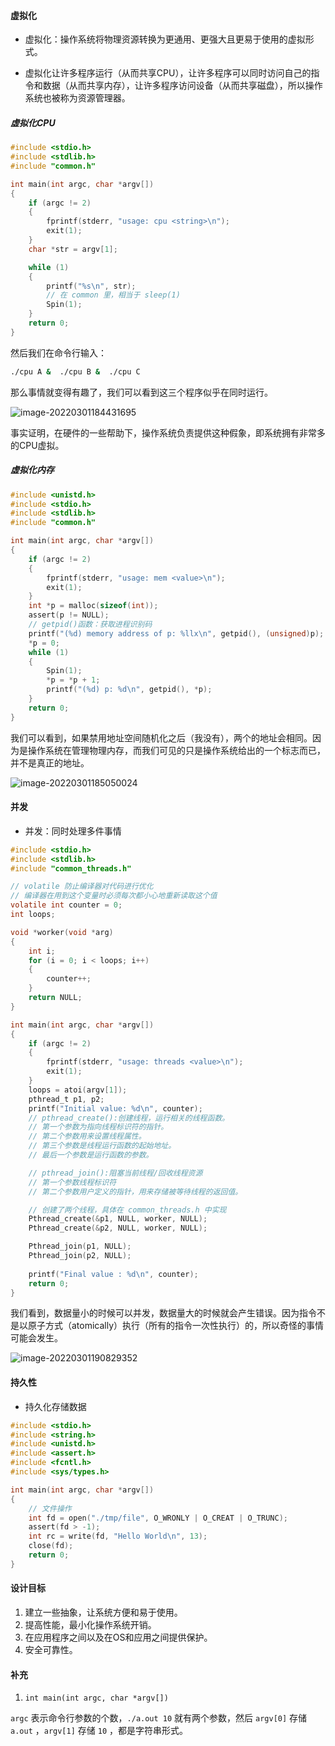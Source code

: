 #### 虚拟化

- 虚拟化：操作系统将物理资源转换为更通用、更强大且更易于使用的虚拟形式。

- 虚拟化让许多程序运行（从而共享CPU），让许多程序可以同时访问自己的指令和数据（从而共享内存），让许多程序访问设备（从而共享磁盘），所以操作系统也被称为资源管理器。

##### 虚拟化CPU

```c
#include <stdio.h>
#include <stdlib.h>
#include "common.h"

int main(int argc, char *argv[])
{
    if (argc != 2)
    {
        fprintf(stderr, "usage: cpu <string>\n");
        exit(1);
    }
    char *str = argv[1];

    while (1)
    {
        printf("%s\n", str);
        // 在 common 里，相当于 sleep(1)
        Spin(1);
    }
    return 0;
}

```

然后我们在命令行输入：

```bash
./cpu A &  ./cpu B &  ./cpu C
```

那么事情就变得有趣了，我们可以看到这三个程序似乎在同时运行。

![image-20220301184431695](https://gitee.com/ceyewan/pic/raw/master/images/image-20220301184431695.png)

事实证明，在硬件的一些帮助下，操作系统负责提供这种假象，即系统拥有非常多的CPU虚拟。

##### 虚拟化内存

```c
#include <unistd.h>
#include <stdio.h>
#include <stdlib.h>
#include "common.h"

int main(int argc, char *argv[])
{
    if (argc != 2)
    {
        fprintf(stderr, "usage: mem <value>\n");
        exit(1);
    }
    int *p = malloc(sizeof(int));
    assert(p != NULL);
    // getpid()函数：获取进程识别码
    printf("(%d) memory address of p: %llx\n", getpid(), (unsigned)p);
    *p = 0;                                                   
    while (1)
    {
        Spin(1);
        *p = *p + 1;
        printf("(%d) p: %d\n", getpid(), *p);
    }
    return 0;
}
```

我们可以看到，如果禁用地址空间随机化之后（我没有），两个的地址会相同。因为是操作系统在管理物理内存，而我们可见的只是操作系统给出的一个标志而已，并不是真正的地址。

![image-20220301185050024](https://gitee.com/ceyewan/pic/raw/master/images/image-20220301185050024.png)

#### 并发

- 并发：同时处理多件事情

```c
#include <stdio.h>
#include <stdlib.h>
#include "common_threads.h"

// volatile 防止编译器对代码进行优化
// 编译器在用到这个变量时必须每次都小心地重新读取这个值
volatile int counter = 0;
int loops;

void *worker(void *arg)
{
    int i;
    for (i = 0; i < loops; i++)
    {
        counter++;
    }
    return NULL;
}

int main(int argc, char *argv[])
{
    if (argc != 2)
    {
        fprintf(stderr, "usage: threads <value>\n");
        exit(1);
    }
    loops = atoi(argv[1]);
    pthread_t p1, p2;
    printf("Initial value: %d\n", counter);
    // pthread_create():创建线程，运行相关的线程函数。
	// 第一个参数为指向线程标识符的指针。
	// 第二个参数用来设置线程属性。
	// 第三个参数是线程运行函数的起始地址。
	// 最后一个参数是运行函数的参数。

	// pthread_join():阻塞当前线程/回收线程资源
	// 第一个参数线程标识符
	// 第二个参数用户定义的指针，用来存储被等待线程的返回值。

    // 创建了两个线程，具体在 common_threads.h 中实现
    Pthread_create(&p1, NULL, worker, NULL);
    Pthread_create(&p2, NULL, worker, NULL);

    Pthread_join(p1, NULL);
    Pthread_join(p2, NULL);
    
    printf("Final value : %d\n", counter);
    return 0;
}
```

我们看到，数据量小的时候可以并发，数据量大的时候就会产生错误。因为指令不是以原子方式（atomically）执行（所有的指令一次性执行）的，所以奇怪的事情可能会发生。

![image-20220301190829352](https://gitee.com/ceyewan/pic/raw/master/images/image-20220301190829352.png)

#### 持久性

- 持久化存储数据

```c
#include <stdio.h>
#include <string.h>
#include <unistd.h>
#include <assert.h>
#include <fcntl.h>
#include <sys/types.h>

int main(int argc, char *argv[])
{
    // 文件操作
    int fd = open("./tmp/file", O_WRONLY | O_CREAT | O_TRUNC);
    assert(fd > -1);
    int rc = write(fd, "Hello World\n", 13);
    close(fd);
    return 0;
}
```

#### 设计目标

1. 建立一些抽象，让系统方便和易于使用。
2. 提高性能，最小化操作系统开销。
3. 在应用程序之间以及在OS和应用之间提供保护。
4. 安全可靠性。

#### 补充

1. `int main(int argc, char *argv[])`

`argc` 表示命令行参数的个数，`./a.out 10` 就有两个参数，然后 `argv[0]` 存储 `a.out` ，`argv[1]` 存储 `10` ，都是字符串形式。
